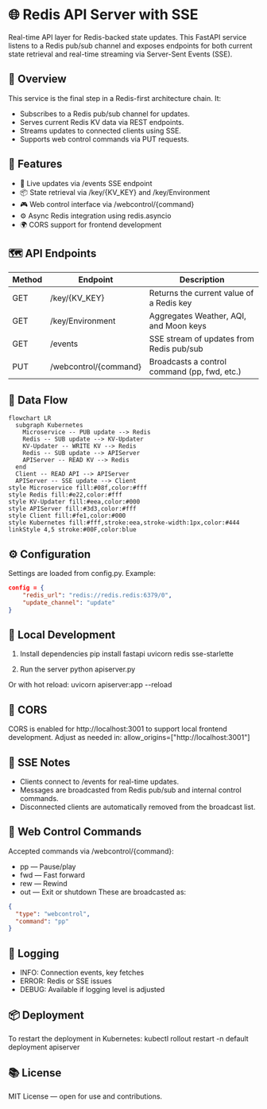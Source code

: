 # 🌐 Redis API Server with SSE
Real-time API layer for Redis-backed state updates.
This FastAPI service listens to a Redis pub/sub channel and exposes endpoints for both current state retrieval and real-time streaming via Server-Sent Events (SSE).

## 🚀 Overview
This service is the final step in a Redis-first architecture chain. It:
- Subscribes to a Redis pub/sub channel for updates.
- Serves current Redis KV data via REST endpoints.
- Streams updates to connected clients using SSE.
- Supports web control commands via PUT requests.

## 🧩 Features
- 🔄 Live updates via /events SSE endpoint
- 📦 State retrieval via /key/{KV_KEY} and /key/Environment
- 🎮 Web control interface via /webcontrol/{command}
- ⚙️ Async Redis integration using redis.asyncio
- 🌍 CORS support for frontend development

## 🗺️ API Endpoints
| Method | Endpoint | Description | 
|---|---|---|
| GET | /key/{KV_KEY} | Returns the current value of a Redis key | 
| GET | /key/Environment | Aggregates Weather, AQI, and Moon keys | 
| GET | /events | SSE stream of updates from Redis pub/sub | 
| PUT | /webcontrol/{command} | Broadcasts a control command (pp, fwd, etc.) | 



## 🔁 Data Flow
```mermaid
flowchart LR
  subgraph Kubernetes
    Microservice -- PUB update --> Redis
    Redis -- SUB update --> KV-Updater
    KV-Updater -- WRITE KV --> Redis
    Redis -- SUB update --> APIServer
    APIServer -- READ KV --> Redis
  end
  Client -- READ API --> APIServer
  APIServer -- SSE update --> Client
style Microservice fill:#08f,color:#fff
style Redis fill:#e22,color:#fff
style KV-Updater fill:#eea,color:#000
style APIServer fill:#3d3,color:#fff
style Client fill:#fe1,color:#000
style Kubernetes fill:#fff,stroke:eea,stroke-width:1px,color:#444
linkStyle 4,5 stroke:#00F,color:blue
```

## ⚙️ Configuration
Settings are loaded from config.py. Example:
```json
config = {
    "redis_url": "redis://redis.redis:6379/0",
    "update_channel": "update"
}
```


## 🧪 Local Development
1. Install dependencies
pip install fastapi uvicorn redis sse-starlette


2. Run the server
python apiserver.py


Or with hot reload:
uvicorn apiserver:app --reload


## 🔐 CORS
CORS is enabled for http://localhost:3001 to support local frontend development. Adjust as needed in:
allow_origins=["http://localhost:3001"]


## 📡 SSE Notes
- Clients connect to /events for real-time updates.
- Messages are broadcasted from Redis pub/sub and internal control commands.
- Disconnected clients are automatically removed from the broadcast list.

## 🧠 Web Control Commands
Accepted commands via /webcontrol/{command}:
- pp — Pause/play
- fwd — Fast forward
- rew — Rewind
- out — Exit or shutdown
These are broadcasted as:
```json
{
  "type": "webcontrol",
  "command": "pp"
}
```


## 📓 Logging
- INFO: Connection events, key fetches
- ERROR: Redis or SSE issues
- DEBUG: Available if logging level is adjusted

## 📦 Deployment
To restart the deployment in Kubernetes:
kubectl rollout restart -n default deployment apiserver



## 📚 License
MIT License — open for use and contributions.
